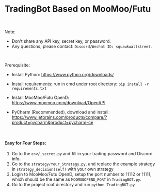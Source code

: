 # TradingBot Based on MooMoo/Futu
<br>

Note: 

- Don't share any API key, secret key, or password.
- Any questions, please contact: `Discord/Wechat ID: squawkwallstreet`.

<br>

Prerequisite:

- Install Python: https://www.python.org/downloads/

- Install requirements: run in cmd under root directory: `pip install -r requirements.txt`

- Install MooMoo/Futu OpenD: https://www.moomoo.com/download/OpenAPI

- PyCharm (Recommended), download and install: https://www.jetbrains.com/products/compare/?product=pycharm&product=pycharm-ce



<br>

#### Easy for Four Steps:

1. Go to the `env/_secret.py` and fill in your trading password and Discord info.
2. Go to the `strategy/Your_Strategy.py`, and replace the example strategy in `strategy_decision(self)` with your own strategy
3. Login to MooMoo/Futu OpenD, setup the port number to 11112 or 11111, which should be the same as `MOOMOOOPEND_PORT` in `TradingBOT.py`.
4. Go to the project root directory and run `python TradingBOT.py` 
